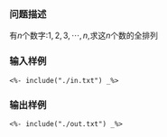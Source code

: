### 问题描述

有$n$个数字:$1,2,3,\cdots,n$,求这$n$个数的全排列

### 输入样例

```plaintext
<%- include("./in.txt") _%>
```

### 输出样例

```plaintext
<%- include("./out.txt") _%>
```

